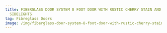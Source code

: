 ```yaml
---
title: FIBERGLASS DOOR SYSTEM 8 FOOT DOOR WITH RUSTIC CHERRY STAIN AND 2 CLEAR
  SIDELIGHTS
tag: Fibreglass Doors
image: /img/fiberglass-door-system-8-foot-door-with-rustic-cherry-stain-and-2-clear-sidelights.jpg
---
```

